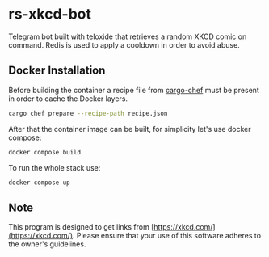 # rs-xkcd-bot
Telegram bot built with teloxide that retrieves a random XKCD comic on command. Redis is used to apply a cooldown in order to avoid abuse.

## Docker Installation
Before building the container a recipe file from [cargo-chef](https://github.com/LukeMathWalker/cargo-chef) must be present in order to cache the Docker layers.

 ```bash
 cargo chef prepare --recipe-path recipe.json
 ```

After that the container image can be built, for simplicity let's use docker compose:
```bash
docker compose build
```

To run the whole stack use:
```bash
docker compose up
```

## Note
This program is designed to get links from [https://xkcd.com/](https://xkcd.com/). Please ensure that your use of this software adheres to the owner's guidelines.
